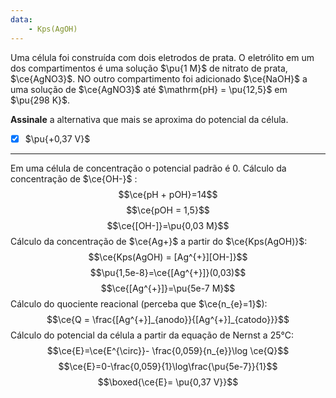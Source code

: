 ```yaml
---
data:
    - Kps(AgOH)
---
```


Uma célula foi construída com dois eletrodos de prata. O eletrólito em um dos compartimentos é uma solução $\pu{1 M}$ de nitrato de prata, $\ce{AgNO3}$. NO outro compartimento foi adicionado $\ce{NaOH}$ a uma solução de $\ce{AgNO3}$ até $\mathrm{pH} = \pu{12,5}$ em $\pu{298 K}$.

**Assinale** a alternativa que mais se aproxima do potencial da célula.

- [x] $\pu{+0,37 V}$


---


Em uma célula de concentração o potencial padrão é 0.
Cálculo da concentração de $\ce{OH-}$ :
$$\ce{pH + pOH}=14$$
$$\ce{pOH = 1,5}$$
$$\ce{[OH-]}=\pu{0,03 M}$$
Cálculo da concentração de $\ce{Ag+}$ a partir do $\ce{Kps(AgOH)}$:
$$\ce{Kps(AgOH) = [Ag^{+}][OH-]}$$
$$\pu{1,5e-8}=\ce{[Ag^{+}]}(0,03)$$
$$\ce{[Ag^{+}]}=\pu{5e-7 M}$$
Cálculo do quociente reacional (perceba que $\ce{n_{e}=1}$):
$$\ce{Q = \frac{[Ag^{+}]_{anodo}}{[Ag^{+}]_{catodo}}}$$
Cálculo do potencial da célula a partir da equação de Nernst a 25°C:
$$\ce{E}=\ce{E^{\circ}}- \frac{0,059}{n_{e}}\log \ce{Q}$$
$$\ce{E}=0-\frac{0,059}{1}\log\frac{\pu{5e-7}}{1}$$
$$\boxed{\ce{E}= \pu{0,37 V}}$$

